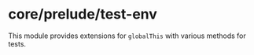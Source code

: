 # core/prelude/test-env

This module provides extensions for `globalThis` with various methods for tests.
